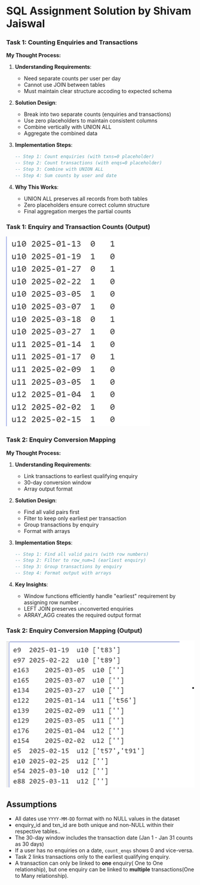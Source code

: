 # SQL Assignment Solution by Shivam Jaiswal



### Task 1: Counting Enquiries and Transactions

**My Thought Process:**
1. **Understanding Requirements**:
   - Need separate counts per user per day
   - Cannot use JOIN between tables
   - Must maintain clear structure accoding to expected schema

2. **Solution Design**:
   - Break into two separate counts (enquiries and transactions)
   - Use zero placeholders to maintain consistent columns
   - Combine vertically with UNION ALL
   - Aggregate the combined data

3. **Implementation Steps**:
   ```sql
   -- Step 1: Count enquiries (with txns=0 placeholder)
   -- Step 2: Count transactions (with enqs=0 placeholder)
   -- Step 3: Combine with UNION ALL
   -- Step 4: Sum counts by user and date
   ```

4. **Why This Works**:
   - UNION ALL preserves all records from both tables
   - Zero placeholders ensure correct column structure
   - Final aggregation merges the partial counts

### Task 1: Enquiry and Transaction Counts (Output)
![task1_output](Op_Task_1.png)



### Task 2: Enquiry Conversion Mapping

**My Thought Process:**
1. **Understanding Requirements**:
   - Link transactions to earliest qualifying enquiry
   - 30-day conversion window
   - Array output format

2. **Solution Design**:
   - Find all valid pairs first
   - Filter to keep only earliest per transaction
   - Group transactions by enquiry
   - Format with arrays

3. **Implementation Steps**:
   ```sql
   -- Step 1: Find all valid pairs (with row numbers)
   -- Step 2: Filter to row_num=1 (earliest enquiry)
   -- Step 3: Group transactions by enquiry
   -- Step 4: Format output with arrays
   ```

4. **Key Insights**:
   - Window functions efficiently handle "earliest" requirement by assigning row number .
   - LEFT JOIN preserves unconverted enquiries
   - ARRAY_AGG creates the required output format


### Task 2: Enquiry Conversion Mapping (Output)
![task2_output](Op_Task_2.png)


## Assumptions

- All dates use `YYYY-MM-DD` format with no NULL values in the dataset
- enquiry_id and txn_id are both unique and non-NULL within their respective tables..
- The 30-day window includes the transaction date (Jan 1 - Jan 31 counts as 30 days)
- If a user has no enquiries on a date, `count_enqs` shows 0 and vice-versa.
- Task 2 links transactions only to the earliest qualifying enquiry.
- A transaction can only be linked to **one** enquiry( One to One relationship), but one enquiry can be linked to **multiple** transactions(One to Many relationship).
